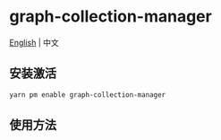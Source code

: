 # graph-collection-manager

[English](./README.md) | 中文

## 安装激活

```bash
yarn pm enable graph-collection-manager 
```

## 使用方法

